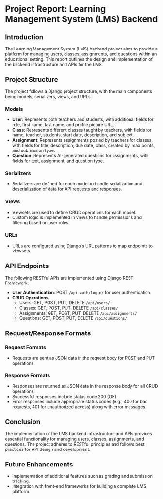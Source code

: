 # Project Report: Learning Management System (LMS) Backend

## Introduction
The Learning Management System (LMS) backend project aims to provide a platform for managing users, classes, assignments, and questions within an educational setting. This report outlines the design and implementation of the backend infrastructure and APIs for the LMS.

## Project Structure
The project follows a Django project structure, with the main components being models, serializers, views, and URLs.

### Models
- **User**: Represents both teachers and students, with additional fields for role, first name, last name, and profile picture URL.
- **Class**: Represents different classes taught by teachers, with fields for name, teacher, students, start date, description, and subject.
- **Assignment**: Represents assignments posted by teachers for classes, with fields for title, description, due date, class, created by, max points, and submission type.
- **Question**: Represents AI-generated questions for assignments, with fields for text, assignment, and question type.

### Serializers
- Serializers are defined for each model to handle serialization and deserialization of data for API requests and responses.

### Views
- Viewsets are used to define CRUD operations for each model.
- Custom logic is implemented in views to handle permissions and filtering based on user roles.

### URLs
- URLs are configured using Django's URL patterns to map endpoints to viewsets.

## API Endpoints
The following RESTful APIs are implemented using Django REST Framework:
- **User Authentication**: POST `/api-auth/login/` for user authentication.
- **CRUD Operations**:
  - Users: GET, POST, PUT, DELETE `/api/users/`
  - Classes: GET, POST, PUT, DELETE `/api/classes/`
  - Assignments: GET, POST, PUT, DELETE `/api/assignments/`
  - Questions: GET, POST, PUT, DELETE `/api/questions/`

## Request/Response Formats
### Request Formats
- Requests are sent as JSON data in the request body for POST and PUT operations.

### Response Formats
- Responses are returned as JSON data in the response body for all CRUD operations.
- Successful responses include status code 200 (OK).
- Error responses include appropriate status codes (e.g., 400 for bad requests, 401 for unauthorized access) along with error messages.

## Conclusion
The implementation of the LMS backend infrastructure and APIs provides essential functionality for managing users, classes, assignments, and questions. The project adheres to RESTful principles and follows best practices for API design and development.

## Future Enhancements
- Implementation of additional features such as grading and submission tracking.
- Integration with front-end frameworks for building a complete LMS platform.
